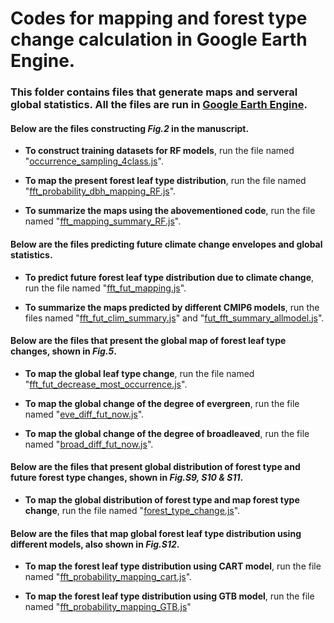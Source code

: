 # Codes for mapping and forest type change calculation in Google Earth Engine. 

### This folder contains files that generate maps and serveral global statistics. All the files are run in [Google Earth Engine](https://earthengine.google.com/). 

#### Below are the files constructing _Fig.2_ in the manuscript. 

- **To construct training datasets for RF models**, run the file named "[occurrence_sampling_4class.js](mapping_code/occurrence_sampling_4class.js)".

- **To map the present forest leaf type distribution**, run the file named "[fft_probability_dbh_mapping_RF.js](mapping_code/fft_probability_dbh_mapping_RF.js)".

- **To summarize the maps using the abovementioned code**, run the file named "[fft_mapping_summary_RF.js](mapping_code/fft_mapping_summary_RF.js)".

#### Below are the files predicting future climate change envelopes and global statistics. 

- **To predict future forest leaf type distribution due to climate change**, run the file named "[fft_fut_mapping.js](mapping_code/fft_fut_mapping.js)". 

- **To summarize the maps predicted by different CMIP6 models**, run the files named "[fft_fut_clim_summary.js](mapping_code/fft_fut_clim_summary.js)" and "[fut_fft_summary_allmodel.js](mapping_code/fut_fft_summary_allmodel.js)". 

#### Below are the files that present the global map of forest leaf type changes, shown in _Fig.5_. 

- **To map the global leaf type change**, run the file named "[fft_fut_decrease_most_occurrence.js](mapping_code/fft_fut_decrease_most_occurrence.js)".

- **To map the global change of the degree of evergreen**, run the file named "[eve_diff_fut_now.js](mapping_code/eve_diff_fut_now.js)".

- **To map the global change of the degree of broadleaved**, run the file named "[broad_diff_fut_now.js](mapping_code/eve_diff_fut_now.js)".

#### Below are the files that present global distribution of forest type and future forest type changes, shown in _Fig.S9, S10 & S11_.

- **To map the global distribution of forest type and map forest type change**, run the file named "[forest_type_change.js](mapping_code/forest_type_change.js)". 

#### Below are the files that map global forest leaf type distribution using different models, also shown in _Fig.S12_.

- **To map the forest leaf type distribution using CART model**, run the file named "[fft_probability_mapping_cart.js](mapping_code/fft_probability_mapping_cart.js)".

- **To map the forest leaf type distribution using GTB model**, run the file named "[fft_probability_mapping_GTB.js](mapping_code/fft_probability_mapping_GTB.js)"
